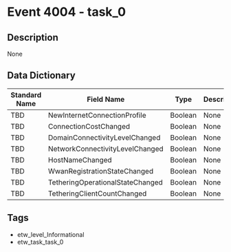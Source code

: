 # Event 4004 - task_0

## Description
None

## Data Dictionary
|Standard Name|Field Name|Type|Description|Sample Value|
|---|---|---|---|---|
|TBD|NewInternetConnectionProfile|Boolean|None|`None`|
|TBD|ConnectionCostChanged|Boolean|None|`None`|
|TBD|DomainConnectivityLevelChanged|Boolean|None|`None`|
|TBD|NetworkConnectivityLevelChanged|Boolean|None|`None`|
|TBD|HostNameChanged|Boolean|None|`None`|
|TBD|WwanRegistrationStateChanged|Boolean|None|`None`|
|TBD|TetheringOperationalStateChanged|Boolean|None|`None`|
|TBD|TetheringClientCountChanged|Boolean|None|`None`|

## Tags
* etw_level_Informational
* etw_task_task_0
